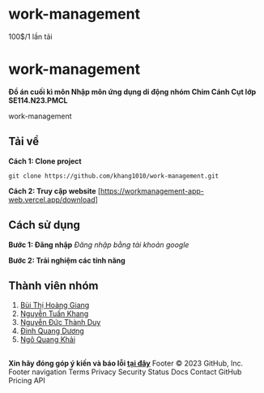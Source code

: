 # work-management 
100$/1 lần tải



# work-management 
**Đồ án cuối kì môn Nhập môn ứng dụng di động nhóm Chim Cánh Cụt lớp SE114.N23.PMCL**

work-management 

## Tải về
**Cách 1: Clone project**
```
git clone https://github.com/khang1010/work-management.git
```
**Cách 2: Truy cập website**
[https://workmanagement-app-web.vercel.app/download]
## Cách sử dụng
**Bước 1: Đăng nhập**
*Đăng nhập bằng tài khoản google*

**Bước 2: Trải nghiệm các tính năng** 


## Thành viên nhóm

1. [Bùi Thị Hoàng Giang](https://github.com/bthZang) 
2. [Nguyễn Tuấn Khang](https://github.com/khang1010)
3. [Nguyễn Đức Thành Duy](https://github.com/DuyDangCode)
4. [Đinh Quang Dương](https://github.com/QuangDuong2903)
5. [Ngô Quang Khải](https://github.com/doublek2712)
##
**Xin hãy đóng góp ý kiến và báo lỗi [tại đây](https://github.com/khang1010/work-management)**
Footer
© 2023 GitHub, Inc.
Footer navigation
Terms
Privacy
Security
Status
Docs
Contact GitHub
Pricing
API
